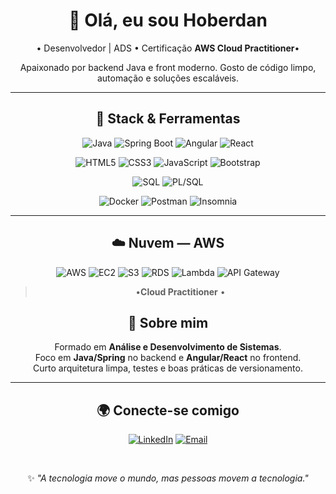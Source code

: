 <div align="center">

# 👋 Olá, eu sou **Hoberdan**
• Desenvolvedor | ADS • Certificação **AWS Cloud Practitioner**•

Apaixonado por backend Java e front moderno. Gosto de código limpo, automação e soluções escaláveis.

---

## 🚀 Stack & Ferramentas

<!-- Core -->
  
![Java](https://img.shields.io/badge/Java-ED8B00?style=for-the-badge&logo=openjdk&logoColor=white)
![Spring Boot](https://img.shields.io/badge/Spring%20Boot-6DB33F?style=for-the-badge&logo=spring&logoColor=white)
![Angular](https://img.shields.io/badge/Angular-DD0031?style=for-the-badge&logo=angular&logoColor=white)
![React](https://img.shields.io/badge/React-20232A?style=for-the-badge&logo=react&logoColor=61DAFB)

<!-- Web Essentials -->

![HTML5](https://img.shields.io/badge/HTML5-E34F26?style=for-the-badge&logo=html5&logoColor=white)
![CSS3](https://img.shields.io/badge/CSS3-1572B6?style=for-the-badge&logo=css3&logoColor=white)
![JavaScript](https://img.shields.io/badge/JavaScript-323330?style=for-the-badge&logo=javascript&logoColor=F7DF1E)
![Bootstrap](https://img.shields.io/badge/Bootstrap-7952B3?style=for-the-badge&logo=bootstrap&logoColor=white)

<!-- Databases -->

![SQL](https://img.shields.io/badge/SQL-336791?style=for-the-badge&logo=postgresql&logoColor=white)
![PL/SQL](https://img.shields.io/badge/PL%2FSQL-F80000?style=for-the-badge&logo=oracle&logoColor=white)

<!-- Dev Tools -->

![Docker](https://img.shields.io/badge/Docker-2496ED?style=for-the-badge&logo=docker&logoColor=white)
![Postman](https://img.shields.io/badge/Postman-FF6C37?style=for-the-badge&logo=postman&logoColor=white)
![Insomnia](https://img.shields.io/badge/Insomnia-4000BF?style=for-the-badge&logo=insomnia&logoColor=white)

---

## ☁️ Nuvem — AWS

![AWS](https://img.shields.io/badge/AWS-232F3E?style=for-the-badge&logo=amazonwebservices&logoColor=FF9900)
![EC2](https://img.shields.io/badge/EC2-FF9900?style=for-the-badge&logo=amazonec2&logoColor=white)
![S3](https://img.shields.io/badge/S3-569A31?style=for-the-badge&logo=amazons3&logoColor=white)
![RDS](https://img.shields.io/badge/RDS-527FFF?style=for-the-badge&logo=amazonrds&logoColor=white)
![Lambda](https://img.shields.io/badge/Lambda-FF9900?style=for-the-badge&logo=awslambda&logoColor=white)
![API Gateway](https://img.shields.io/badge/API%20Gateway-4B275F?style=for-the-badge&logo=amazonapigateway&logoColor=white)

> •**Cloud Practitioner** •



## 🧩 Sobre mim
Formado em **Análise e Desenvolvimento de Sistemas**.  
Foco em **Java/Spring** no backend e **Angular/React** no frontend.  
Curto arquitetura limpa, testes e boas práticas de versionamento.

---

## 🌍 Conecte-se comigo

[![LinkedIn](https://img.shields.io/badge/LinkedIn-0A66C2?style=for-the-badge&logo=linkedin&logoColor=white)](https://www.linkedin.com/in/hoberdan-felix)
[![Email](https://img.shields.io/badge/Email-DA4453?style=for-the-badge&logo=gmail&logoColor=white)](mailto:hoberdanfelix@gmail.com)


<br/>

✨ *"A tecnologia move o mundo, mas pessoas movem a tecnologia."*

</div>
